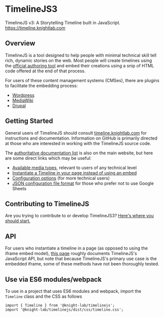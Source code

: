 TimelineJS3
============

TimelineJS v3: A Storytelling Timeline built in JavaScript.  https://timeline.knightlab.com

## Overview

TimelineJS is a tool designed to help people with minimal technical skill tell rich, dynamic stories on the web. Most people will create timelines using the [official authoring tool](http://timeline.knightlab.com/#make) and embed their creations using a snip of HTML code offered at the end of that process. 

For users of these content management systems (CMSes), there are plugins to facilitate the embedding process:

* [Wordpress](https://wordpress.org/plugins/knight-lab-timelinejs/)
* [MediaWiki](https://www.mediawiki.org/wiki/Extension:Modern_Timeline)
* [Drupal](https://www.drupal.org/docs/8/modules/views-timelinejs)


## Getting Started

General users of TimelineJS should consult [timeline.knightlab.com](https://timeline.knightlab.com) for instructions and documentation. Information on GitHub is primarily directed at those who are interested in working with the TimelineJS source code.

The [authoritative documentation list](https://timeline.knightlab.com/docs/) is also on the main website, but here are some direct links which may be useful:

* [Available media types](https://timeline.knightlab.com/docs/media-types.html), relevant to users of any technical level
* [Instantiate a Timeline in your page instead of using an embed](https://timeline.knightlab.com/docs/instantiate-a-timeline.html)
* [Configuration options](https://timeline.knightlab.com/docs/options.html) (for more technical users)
* [JSON configuration file format](https://timeline.knightlab.com/docs/json-format.html) for those who prefer not to use Google Sheets

## Contributing to TimelineJS
Are you trying to contribute to or develop TimelineJS3? [Here's where you should start.](https://github.com/NUKnightLab/TimelineJS3/blob/master/CONTRIBUTING.md)

## API

For users who instantiate a timeline in a page (as opposed to using the iframe embed model), [this page](https://github.com/NUKnightLab/TimelineJS3/blob/master/API.md) roughly documents TimelineJS's JavaScript API, but note that because TimelineJS's primary use case is the embedded iframe, some of these methods have not been thoroughly tested.

## Use via ES6 modules/webpack

To use in a project that uses ES6 modules and webpack, import the `Timeline` class and the CSS as follows

```
import { Timeline } from '@knight-lab/timelinejs';
import '@knight-lab/timelinejs/dist/css/timeline.css';
```
